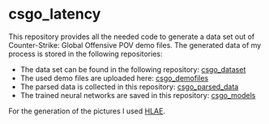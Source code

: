 # csgo_latency
This repository provides all the needed code to generate a data set out of Counter-Strike: Global Offensive POV demo files. 
The generated data of my process is stored in the following repositories:

- The data set can be found in the following repository: [csgo_dataset](https://github.com/julian1198/csgo_dataset)
- The used demo files are uploaded here: [csgo_demofiles](https://github.com/julian1198/csgo_demofiles)
- The parsed data is collected in this repository: [csgo_parsed_data](https://github.com/julian1198/csgo_parsed_data)
- The trained neural networks are saved in this repository: [csgo_models](https://github.com/julian1198/csgo_models)

For the generation of the pictures I used [HLAE](https://www.advancedfx.org/download/).
